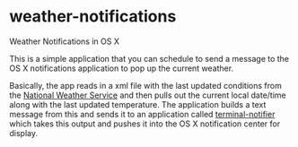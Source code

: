 weather-notifications
=====================

Weather Notifications in OS X

This is a simple application that you can schedule to send a message to the OS X notifications application to pop up the current weather.

Basically, the app reads in a xml file with the last updated conditions from the [National Weather Service]("http://w1.weather.gov/xml/current_obs/") and then pulls out the current local date/time along with the last updated temperature.  The application builds a text message from this and sends it to an application called [terminal-notifier](http://osxdaily.com/2012/08/03/send-an-alert-to-notification-center-from-the-command-line-in-os-x/) which takes this output and pushes it into the OS X notification center for display.